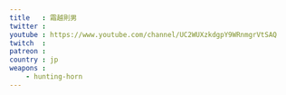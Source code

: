 ```yaml
---
title   : 霜越則男
twitter :
youtube : https://www.youtube.com/channel/UC2WUXzkdgpY9WRnmgrVtSAQ
twitch  :
patreon :
country : jp
weapons :
    - hunting-horn
---
```

